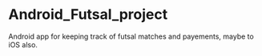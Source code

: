 # Android_Futsal_project
Android app for keeping track of futsal matches and payements, maybe to iOS also.

